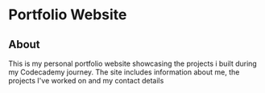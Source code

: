 # Portfolio Website

## About
This is my personal portfolio website showcasing the projects i built during my Codecademy journey. The site includes information about me, the projects I've worked on and my contact details
